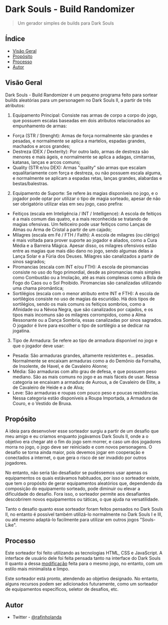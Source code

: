 # Dark Souls - Build Randomizer

> Um gerador simples de builds para Dark Souls

## Índice

- [Visão Geral](#visão-geral)
- [Propósito](#propósito)
- [Processo](#processo)
- [Autor](#autor)

## Visão Geral

Dark Souls - Build Randomizer é um pequeno programa feito para sortear builds aleatórias para um personagem no Dark Souls II, a partir de três atributos: 

1. Equipamento Principal: Consiste nas armas de corpo a corpo do jogo, que possuem escalas baseadas em dois atributos relacionados ao empunhamento de armas:

- Força (STR / Strenght): Armas de força normalmente são grandes e pesadas, e normalmente se aplica a martelos, espadas grandes, machados e arcos grandes;
- Destreza (DEX / Dexterity): Por outro lado, armas de destreza são menores e mais ágeis, e normalmente se aplica a adagas, cimitarras, katanas, lanças e arcos comuns;
- Quality (STR e/ou DEX): Armas "quality" são armas que escalam equalitariamente com força e destreza, ou não possuem escala alguma, e normalmente se aplicam a espadas retas, lanças grandes, alabardas e bestas/balestras.

2. Equipamento de Suporte: Se refere às magias disponíveis no jogo, e o jogador pode optar por utilizar o tipo de magia sorteado, apesar de não ser obrigatório utilizar elas em seu jogo, caso prefira:

- Feitiços (escala em Inteligência / INT / Intelligence): A escola de feitiços é a mais comum das quatro, e a mais reconhecida se tratando de magias ofensivas. Um feiticeiro pode usar feitiços como Lanças de Almas ou Arma de Cristal a partir de um cajado;
- Milagres (escala em Fé / FTH / Faith): A escola de milagres (ou clérigo) é mais voltada para prover suporte ao jogador e aliados, como a Cura Média e a Barreira Mágica. Apesar disso, os milagres ofensivos estão entre as magias que mais dão dano no jogo, sendo algumas delas a Lança Solar e a Fúria dos Deuses. Milagres são canalizados a partir de sinos sagrados;
- Piromancias (escala com INT e/ou FTH): A escola de piromancias consiste no uso do fogo primordial, desde as piromancias mais simples como Combustão ou a Imolação, até as mais complexas como a Bola de Fogo do Caos ou o Sol Proibido. Piromancias são canalizadas utilizando uma chama piromântica;
- Sortilégios (escala com o menor atributo entre INT e FTH): A escola de sortilégios consiste no uso de magias da escuridão. Há dois tipos de sortilégios, sendo os mais comuns os feitiços sombrios, como a Afinidade ou a Névoa Negra, que são canalizados por cajados, e os tipos mais incomuns são os milagres corrompidos, como a Alma Ressonante ou a Dança Sombria, essas canalizadas por sinos sagrados. O jogador é livre para escolher o tipo de sortilégio a se dedicar na jogatina.

3. Tipo de Armadura: Se refere ao tipo de armadura disponível no jogo e que o jogador deve usar:

- Pesada: São armaduras grandes, altamente resistentes e... pesadas. Normalmente se encaixam armaduras como a do Demônio da Fornalha, de Insolente, de Havel, e de Cavaleiro Alonne;
- Média: São armaduras com alto grau de defesa, e que possuem peso mediano. São as mais comuns no jogo e as mais fáceis de usar. Nessa categoria se encaixam a armadura de Aurous, a de Cavaleiro de Elite, a de Cavaleiro de Heide e a de Alva;
- Leve: São armaduras e roupas com pouco peso e poucas resistências. Nessa categoria estão disponíveis a Roupa Importada, a Armadura de Couro, e o Vestido de Bruxa.

## Propósito

A ideia para desenvolver esse sorteador surgiu a partir de um desafio que meu amigo e eu criamos enquanto jogávamos Dark Souls II, onde a o objetivo era chegar até o fim do jogo sem morrer, e caso um dos jogadores morra no jogo, o jogo deve ser reiniciado e com novos personagens. O desafio se torna ainda maior, pois devemos jogar em cooperação e conectados a internet, o que gera o risco de ser invadido por outros jogadores.

No entanto, não seria tão desafiador se pudéssemos usar apenas os equipamentos os quais estávamos habituados, por isso o sorteador existe, que tem o propósito de gerar equipamentos aleatórios que, dependendo da composição do equipamento sorteado, pode diminuir ou elevar a dificuldade do desafio. Fora isso, o sorteador permite aos desafiantes descobrirem novos equipamentos ou táticas, o que ajuda na versatilidade.

Tanto o desafio quanto esse sorteador foram feitos pensados no Dark Souls II, no entanto é possível também utilizá-lo normalmente no Dark Souls I e III, ou até mesmo adaptá-lo facilmente para utilizar em outros jogos "Souls-Like".

## Processo

Este sorteador foi feito utilizando as tecnologias HTML, CSS e JavaScript. A interface de usuário dele foi feita pensada tanto na interface do Dark Souls II quanto a dessa [modificação](https://www.nexusmods.com/darksouls2/mods/119) feita para o mesmo jogo, no entanto, com um estilo mais minimalista e limpo.

Este sorteador está pronto, atendendo ao objetivo designado. No entanto, alguns recursos podem ser adicionados futuramente, como um sorteador de equipamentos específicos, seletor de desafios, etc.

## Autor

- Twitter - [@rafinholanda](https://twitter.com/rafinholanda)